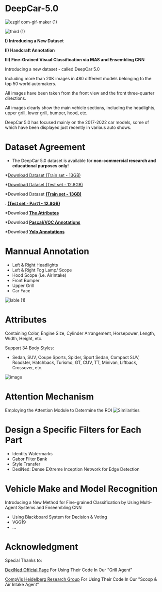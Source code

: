 # DeepCar-5.0


![ezgif com-gif-maker (1)](https://user-images.githubusercontent.com/96300226/146679203-916341b0-5313-4f2a-a305-0e82a76da73b.gif)


![third (1)](https://user-images.githubusercontent.com/96300226/147329610-bce852ff-3dbf-46ff-a1ba-bfd4876bb5d6.gif)




****I) Introducing a New Dataset****

**II) Handcraft Annotation**

**III) Fine-Grained Visual Classification via MAS and Ensembling CNN**

Introducing a new dataset - called DeepCar 5.0

Including more than 20K images in 480 different models belonging to the top 50 world automakers.

All images have been taken from the front view and the front three-quarter directions.

All images clearly show the main vehicle sections, including the headlights, upper grill, lower grill, bumper, hood, etc. 

DeepCar 5.0 has focused mainly on the 2017-2022 car models, some of which have been displayed just recently in various auto shows.

# Dataset Agreement
* The DeepCar 5.0 dataset is available for **non-commercial research and educational purposes only!**

*[Download Dataset (Train set - 13GB)](https://drive.google.com/file/d/1Hx1jz6HI7oolQbv7F5Kd68My0SW9jrny/view?usp=sharing)

*[Download Dataset (Test set - 12.8GB)](https://drive.google.com/file/d/1C5kM2DVIPdNCaX1Du_OJhiQaIpEAHeO3/view?usp=sharing)

*Download Dataset [**(Train set - 13GB)**](https://drive.google.com/file/d/1Hx1jz6HI7oolQbv7F5Kd68My0SW9jrny/view?usp=sharing) 

 .                 [**(Test set - Part1 - 12.8GB)**](https://drive.google.com/file/d/1C5kM2DVIPdNCaX1Du_OJhiQaIpEAHeO3/view?usp=sharing)

*Download [**The Attributes**](https://docs.google.com/spreadsheets/d/1Uv2_WADMuWnmJO777CENOycF7etM64Gx/edit?usp=sharing&ouid=113921680243179511172&rtpof=true&sd=true)

*Download [**Pascal/VOC Annotations**](https://drive.google.com/file/d/18bFrR9dC_38wEFUF9PfT__CJOwegNo1e/view?usp=sharing)

*Download [**Yolo Annotations**](https://drive.google.com/file/d/1PVn49TV88E6j-GCkZayHpdyx27SkUExa/view?usp=sharing)






# Mannual Annotation
* Left & Right Headlights
* Left & Right Fog Lamp/ Scope
* Hood Scope (i.e. AirIntake)
* Front Bumper
* Upper Grill
* Car Face


![lable (1)](https://user-images.githubusercontent.com/96300226/148178487-84e539ec-2213-4990-92d8-bffe3465ca40.jpg)

# Attributes
Containing Color, Engine Size, Cylinder Arrangement, Horsepower, Length,	Width,	Height, etc.

Support 34 Body Styles:
* Sedan, SUV, Coupe Sports, Spider, Sport Sedan, Compact SUV, Roadster, Hatchback, Turismo, GT, CUV, TT, Minivan, Liftback, Crossover, etc.




![image](https://user-images.githubusercontent.com/96300226/148179069-4c66b79a-12c8-4227-84af-79983924afb5.png)



# Attention Mechanism
Employing the Attention Module to Determine the ROI
![Similarities](https://user-images.githubusercontent.com/96300226/146680188-3d60e449-fdf5-4168-a487-b5e5e24a88cb.jpg)



# Design a Specific Filters for Each Part
* Identity Watermarks
* Gabor Filter Bank
* Style Transfer
* DexiNed: Dense EXtreme Inception Network for Edge Detection


# Vehicle Make and Model Recognition
Introducing a New Method for Fine-grained Classification by Using Multi-Agent Systems and Enseembling CNN
* Using Blackboard System for Decision & Voting
* VGG19
* ...





# Acknowledgment
Special Thanks to:

[DexiNed Official Page](https://github.com/xavysp/DexiNed) For Using Their Code In Our "Grill Agent"

[CompVis Heidelberg Research Group](https://github.com/CompVis/adaptive-style-transfer) For Using Their Code In Our "Scoop & Air Intake Agent"

